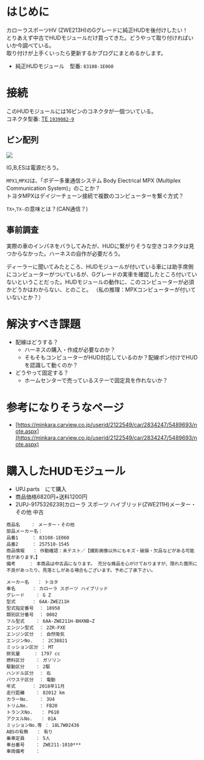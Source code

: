 # はじめに
カローラスポーツHV (ZWE213H)のGグレードに純正HUDを後付けしたい！    
とりあえず中古でHUDモジュールだけ買ってきた。どうやって取り付ければいいか今調べている。  
取り付けが上手くいったら更新するかブログにまとめるかします。

* 純正HUDモジュール　型番: `83108-1E060`

# 接続

このHUDモジュールには16ピンのコネクタが一個ついている。  
コネクタ型番: [TE `1939082-9`](https://www.te.com/jpn-ja/product-1939082-9.html)

## ピン配列
![](img/hud-connector-pinout.jpg)

IG,B,ESは電源だろう。  

`MPX1`,`MPX2`は、「ボデー多重通信システム Body Electrical MPX (Multiplex Communication System)」のことか？  
トヨタMPXはデイジーチェーン接続で複数のコンピューターを繋ぐ方式？  

`TX+`,`TX-`の意味とは？(CAN通信？)  

## 事前調査
実際の車のインパネをバラしてみたが、HUDに繋がりそうな空きコネクタは見つからなかった。ハーネスの自作が必要だろう。  

ディーラーに聞いてみたところ、HUDモジュールが付いている車には助手席側にコンピューターがついているが、Gグレードの実車を確認したところ付いていないということだった。HUDモジュールの動作に、このコンピューターが必須かどうかはわからない、とのこと。
（私の推理：MPXコンピューターが付いていないとか？）

# 解決すべき課題
* 配線はどうする？
  * ハーネスの購入・作成が必要なのか？
  * そもそもコンピューターがHUD対応しているのか？配線ポン付けでHUDを認識して動くのか？
* どうやって固定する？
  * ホームセンターで売っているステーで固定具を作れないか？

# 参考になりそうなページ
* [https://minkara.carview.co.jp/userid/2122549/car/2834247/5489693/note.aspx](https://minkara.carview.co.jp/userid/2122549/car/2834247/5489693/note.aspx)

# 購入したHUDモジュール

* UPJ.parts　にて購入　
* 商品価格6820円+送料1200円
* 2UPJ-9175326239]カローラ スポーツ ハイブリッド(ZWE211H)メーター・その他 中古 

```
商品名    ： メーター・その他
部品メーカー名：
品番1     ： 83108-1E060
品番2     ： 257510-1545
商品情報   ： 作動確認：未テスト／【撮影画像以外にもキズ・破損・欠品などがある可能性があります。】
備考     ： 本商品は中古品になります。 充分な検品を心がけておりますが、隠れた箇所に不良があったり、見落としがある場合もございます。予めご了承下さい。

メーカー名   ： トヨタ
車名      ： カローラ スポーツ ハイブリッド
グレード    ： G Z
型式      ： 6AA-ZWE211H
型式指定番号  ： 18958
類別区分番号  ： 0002
フル型式    ： 6AA-ZWE211H-BHXNB−Z
エンジン型式  ： 2ZR-FXE
エンジン区分  ： 自然吸気
エンジンNo.   ： 2C38821
ミッション区分 ： MT
排気量     ： 1797 cc
燃料区分    ： ガソリン
駆動区分    ： 2駆
ハンドル区分  ： 右
パワステ区分  ： 電動
年式      ： 2018年11月
走行距離    ： 82012 km
カラーNo.    ： 3U4
トリムNo.    ： FB20
トランスNo.   ： P610
アクスルNo.   ： 01A
ミッションNo.等 ： 18L7W02436
ABSの有無   ： 有り
乗車定員    ： 5人
車台番号    ： ZWE211-1010***
車両備考    ： 
```
 